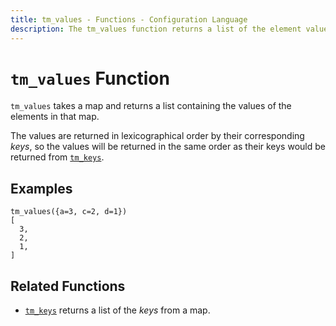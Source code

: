 ```yaml
---
title: tm_values - Functions - Configuration Language
description: The tm_values function returns a list of the element values in a given map.
---
```


# `tm_values` Function

`tm_values` takes a map and returns a list containing the values of the elements
in that map.

The values are returned in lexicographical order by their corresponding _keys_,
so the values will be returned in the same order as their keys would be
returned from [`tm_keys`](./tm_keys.md).

## Examples

```
tm_values({a=3, c=2, d=1})
[
  3,
  2,
  1,
]
```

## Related Functions

* [`tm_keys`](./tm_keys.md) returns a list of the _keys_ from a map.
